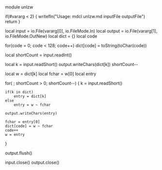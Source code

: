 module unlzw

if(#vararg < 2)
{
	writefln("Usage: mdcl unlzw.md inputFile outputFile")
	return
}

local input = io.File(vararg[0], io.FileMode.In)
local output = io.File(vararg[1], io.FileMode.OutNew)
local dict = {}
local code

for(code = 0; code < 128; code++)
	dict[code] = toString(toChar(code))

local shortCount = input.readInt()

local k = input.readShort()
output.writeChars(dict[k])
shortCount--

local w = dict[k]
local fchar = w[0]
local entry

for( ; shortCount > 0; shortCount--)
{
	k = input.readShort()

	if(k in dict)
		entry = dict[k]
	else
		entry = w ~ fchar

	output.writeChars(entry)

	fchar = entry[0]
	dict[code] = w ~ fchar
	code++
	w = entry
}

output.flush()

input.close()
output.close()